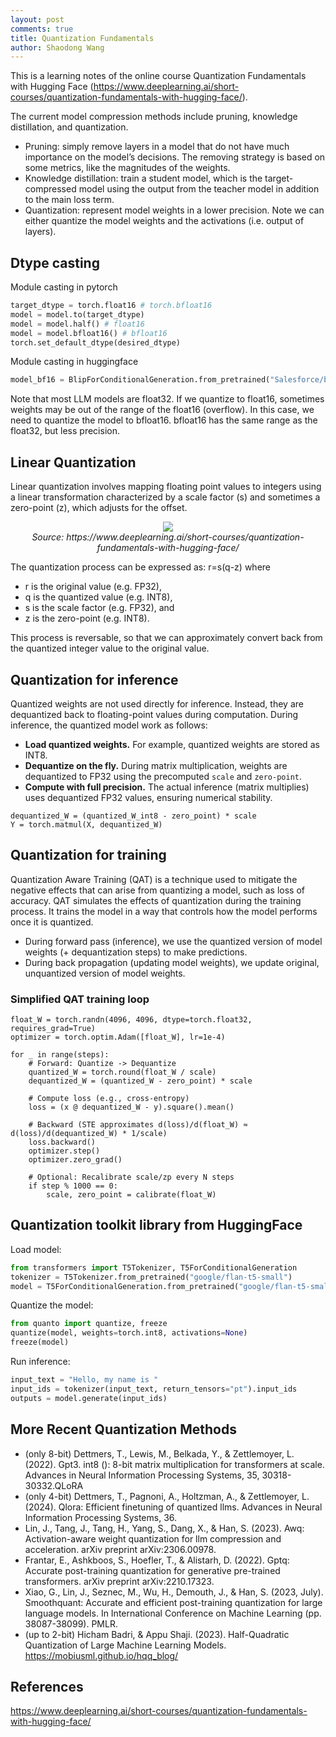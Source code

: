 ```yaml
---
layout: post
comments: true
title: Quantization Fundamentals
author: Shaodong Wang
---
```


This is a learning notes of the online course Quantization Fundamentals with Hugging Face (https://www.deeplearning.ai/short-courses/quantization-fundamentals-with-hugging-face/).

The current model compression methods include pruning, knowledge distillation, and  quantization. 
-	Pruning: simply remove layers in a model that do not have much importance on the model’s decisions. The removing strategy is based on some metrics, like the magnitudes of the weights.
-	Knowledge distillation: train a student model, which is the target-compressed model using  the output from the teacher model in addition to the main loss term.
-	Quantization: represent model weights in a lower precision. Note we can either quantize the model weights and the activations (i.e. output of layers). 

## Dtype casting
Module casting in pytorch
```python
target_dtype = torch.float16 # torch.bfloat16
model = model.to(target_dtype)
model = model.half() # float16
model = model.bfloat16() # bfloat16
torch.set_default_dtype(desired_dtype)
```
Module casting in huggingface
```python
model_bf16 = BlipForConditionalGeneration.from_pretrained("Salesforce/blip-image-captioning-base", torch_dtype=torch.bfloat16)
```

Note that most LLM models are float32. If we quantize to float16, sometimes weights may be out of the range of the float16 (overflow). In this case, we need to quantize the model to bfloat16. bfloat16 has the same range as the float32, but less precision. 

## Linear Quantization
Linear quantization involves mapping floating point values to integers using a linear transformation characterized by a scale factor (s) and sometimes a zero-point (z), which adjusts for the offset.

<div style="text-align: center">
  <img src="{{ site.url }}{{ site.baseurl }}/assets/images/quantization/quantization.png">
  <figcaption><em>Source: https://www.deeplearning.ai/short-courses/quantization-fundamentals-with-hugging-face/</em></figcaption>
</div>

The quantization process can be expressed as: r=s(q-z)
where 
- r is the original value (e.g. FP32), 
- q is the quantized value (e.g. INT8), 
- s is the scale factor (e.g. FP32), and 
- z is the zero-point (e.g. INT8).

This process is reversable, so that we can approximately convert back from the quantized integer value to the original value. 

## Quantization for inference
Quantized weights are not used directly for inference. Instead, they are dequantized back to floating-point values during computation. During inference, the quantized model work as follows:
- **Load quantized weights.** For example, quantized weights are stored as INT8.
- **Dequantize on the fly.** During matrix multiplication, weights are dequantized to FP32 using the precomputed `scale` and `zero-point`.
- **Compute with full precision.** The actual inference (matrix multiplies) uses dequantized FP32 values, ensuring numerical stability.

```
dequantized_W = (quantized_W_int8 - zero_point) * scale
Y = torch.matmul(X, dequantized_W)
```

## Quantization for training
Quantization Aware Training (QAT) is a technique used to mitigate the negative effects that can arise from quantizing a model, such as loss of accuracy. QAT simulates the effects of quantization during the training process. It trains the model in a way that controls how the model performs once it is quantized. 
-	During forward pass (inference), we use the quantized version of model weights (+ dequantization steps) to make predictions. 
-	During back propagation (updating model weights), we update original, unquantized version of model weights.

### Simplified QAT training loop  
```
float_W = torch.randn(4096, 4096, dtype=torch.float32, requires_grad=True)  
optimizer = torch.optim.Adam([float_W], lr=1e-4)  

for _ in range(steps):  
    # Forward: Quantize -> Dequantize  
    quantized_W = torch.round(float_W / scale)  
    dequantized_W = (quantized_W - zero_point) * scale  

    # Compute loss (e.g., cross-entropy)  
    loss = (x @ dequantized_W - y).square().mean()  

    # Backward (STE approximates d(loss)/d(float_W) ≈ d(loss)/d(dequantized_W) * 1/scale)  
    loss.backward()  
    optimizer.step()  
    optimizer.zero_grad()  

    # Optional: Recalibrate scale/zp every N steps  
    if step % 1000 == 0:  
        scale, zero_point = calibrate(float_W)
```

## Quantization toolkit library from HuggingFace
Load model:
```python
from transformers import T5Tokenizer, T5ForConditionalGeneration
tokenizer = T5Tokenizer.from_pretrained("google/flan-t5-small")
model = T5ForConditionalGeneration.from_pretrained("google/flan-t5-small")
```
Quantize the model:
```python
from quanto import quantize, freeze
quantize(model, weights=torch.int8, activations=None)
freeze(model)
```
Run inference:
```python
input_text = "Hello, my name is "
input_ids = tokenizer(input_text, return_tensors="pt").input_ids
outputs = model.generate(input_ids)
```

## More Recent Quantization Methods
-	(only 8-bit) Dettmers, T., Lewis, M., Belkada, Y., & Zettlemoyer, L. (2022). Gpt3. int8 (): 8-bit matrix multiplication for transformers at scale. Advances in Neural Information Processing Systems, 35, 30318-30332.QLoRA
-	(only 4-bit) Dettmers, T., Pagnoni, A., Holtzman, A., & Zettlemoyer, L. (2024). Qlora: Efficient finetuning of quantized llms. Advances in Neural Information Processing Systems, 36.
-	Lin, J., Tang, J., Tang, H., Yang, S., Dang, X., & Han, S. (2023). Awq: Activation-aware weight quantization for llm compression and acceleration. arXiv preprint arXiv:2306.00978.
-	Frantar, E., Ashkboos, S., Hoefler, T., & Alistarh, D. (2022). Gptq: Accurate post-training quantization for generative pre-trained transformers. arXiv preprint arXiv:2210.17323.
-	Xiao, G., Lin, J., Seznec, M., Wu, H., Demouth, J., & Han, S. (2023, July). Smoothquant: Accurate and efficient post-training quantization for large language models. In International Conference on Machine Learning (pp. 38087-38099). PMLR.
-	(up to 2-bit) Hicham Badri, & Appu Shaji. (2023). Half-Quadratic Quantization of Large Machine Learning Models. https://mobiusml.github.io/hqq_blog/

## References
https://www.deeplearning.ai/short-courses/quantization-fundamentals-with-hugging-face/
